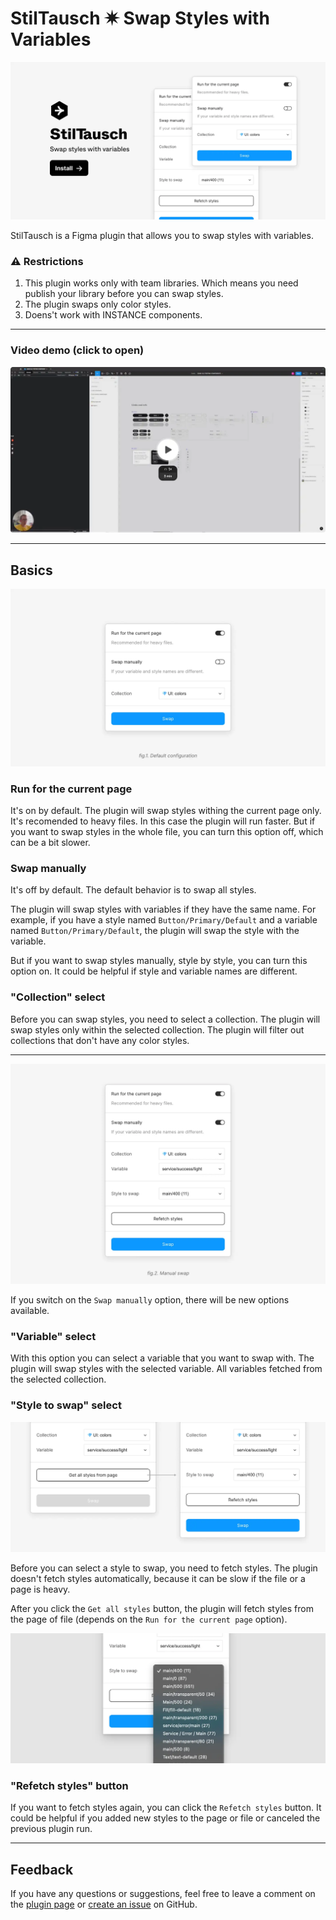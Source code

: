 # StilTausch ✷ Swap Styles with Variables

[![Preview](./readme-assets/preview.webp)](https://www.figma.com/community/plugin/1265414931203814032)

StilTausch is a Figma plugin that allows you to swap styles with variables.

### ⚠️ Restrictions

1. This plugin works only with team libraries. Which means you need publish your library before you can swap styles.
2. The plugin swaps only color styles.
3. Doens't work with INSTANCE components.

---

### Video demo (click to open)

[![Video demo](./readme-assets/video-preview.webp)](https://www.loom.com/share/5384845dd4c94885b636944ce7520603?sid=07e7e264-d85a-49ad-82ab-42211599f5b0)

---

## Basics

![fig.1](./readme-assets/fig1.webp)

### Run for the current page

It's on by default. The plugin will swap styles withing the current page only. It's recomended to heavy files. In this case the plugin will run faster. But if you want to swap styles in the whole file, you can turn this option off, which can be a bit slower.

### Swap manually

It's off by default. The default behavior is to swap all styles.

The plugin will swap styles with variables if they have the same name. For example, if you have a style named `Button/Primary/Default` and a variable named `Button/Primary/Default`, the plugin will swap the style with the variable.

But if you want to swap styles manually, style by style, you can turn this option on. It could be helpful if style and variable names are different.

### "Collection" select

Before you can swap styles, you need to select a collection. The plugin will swap styles only within the selected collection. The plugin will filter out collections that don't have any color styles.

---

![fig.2](./readme-assets/fig2.webp)

If you switch on the `Swap manually` option, there will be new options available.

### "Variable" select

With this option you can select a variable that you want to swap with. The plugin will swap styles with the selected variable. All variables fetched from the selected collection.

### "Style to swap" select

![fig.3](./readme-assets/fig3.webp)

Before you can select a style to swap, you need to fetch styles. The plugin doesn't fetch styles automatically, because it can be slow if the file or a page is heavy.

After you click the `Get all styles` button, the plugin will fetch styles from the page of file (depends on the `Run for the current page` option).

![fig.4](./readme-assets/fig4.webp)

### "Refetch styles" button

If you want to fetch styles again, you can click the `Refetch styles` button. It could be helpful if you added new styles to the page or file or canceled the previous plugin run.

---

## Feedback

If you have any questions or suggestions, feel free to leave a comment on the [plugin page](https://www.figma.com/community/plugin/1265414931203814032) or [create an issue](https://github.com/PavelLaptev/StilTausch-Swap-styles-with-variables/issues) on GitHub.
